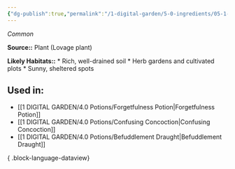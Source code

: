 ```yaml
---
{"dg-publish":true,"permalink":"/1-digital-garden/5-0-ingredients/05-1-plants/lovage-bundle-of/","tags":["ingredient","common"]}
---
```


*Common*

**Source::** Plant (Lovage plant)

**Likely Habitats::** * Rich, well-drained soil * Herb gardens and cultivated plots * Sunny, sheltered spots

## Used in:

- [[1 DIGITAL GARDEN/4.0 Potions/Forgetfulness Potion\|Forgetfulness Potion]]
- [[1 DIGITAL GARDEN/4.0 Potions/Confusing Concoction\|Confusing Concoction]]
- [[1 DIGITAL GARDEN/4.0 Potions/Befuddlement Draught\|Befuddlement Draught]]

{ .block-language-dataview}

